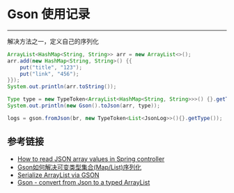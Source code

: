 # Gson 使用记录
***

解决方法之一，定义自己的序列化

```java
ArrayList<HashMap<String, String>> arr = new ArrayList<>();
arr.add(new HashMap<String, String>() {{
    put("title", "123");
    put("link", "456");
}});
System.out.println(arr.toString());

Type type = new TypeToken<ArrayList<HashMap<String, String>>>() {}.getType();
System.out.println(new Gson().toJson(arr, type));
```

```java
logs = gson.fromJson(br, new TypeToken<List<JsonLog>>(){}.getType());
```

## 参考链接
- [How to read JSON array values in Spring controller](https://stackoverflow.com/questions/53327517/how-to-read-json-array-values-in-spring-controller)
- [Gson如何解决可变类型集合(Map/List)序列化](https://www.jianshu.com/p/fd647d3c2bf8)
- [Serialize ArrayList <HashMap> via GSON](https://stackoverflow.com/questions/61655920/serialize-arraylist-hashmap-via-gson)
- [Gson - convert from Json to a typed ArrayList<T>](https://stackoverflow.com/questions/12384064/gson-convert-from-json-to-a-typed-arraylistt)